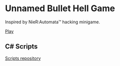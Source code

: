 # Unnamed Bullet Hell Game

Inspired by NieR:Automata™ hacking minigame.

[Play](https://yui-rio.github.io/unnamed-bullet-hell-game/)

## C# Scripts

[Scripts repository](https://github.com/yui-rio/unnamed-bullet-hell-game-scripts)
